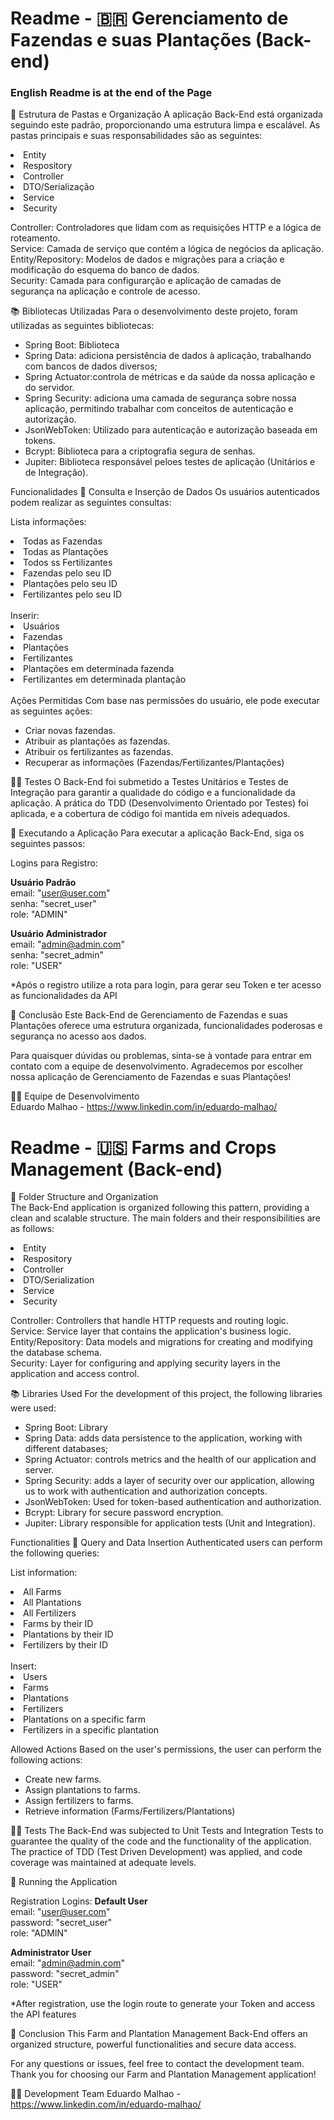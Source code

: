 # Readme - 🇧🇷 Gerenciamento de Fazendas e suas Plantações (Back-end) #
<h3>English Readme is at the end of the Page</h3>

📂 Estrutura de Pastas e Organização
A aplicação Back-End está organizada seguindo este padrão, proporcionando uma estrutura limpa e escalável. As pastas principais e suas responsabilidades são as seguintes:
  <li>Entity</li>  
  <li>Respository</li>  
  <li>Controller</li>  
  <li>DTO/Serialização</li>  
  <li>Service</li>  
  <li>Security</li>  

Controller: Controladores que lidam com as requisições HTTP e a lógica de roteamento.  
Service: Camada de serviço que contém a lógica de negócios da aplicação.  
Entity/Repository: Modelos de dados e migrações para a criação e modificação do esquema do banco de dados.  
Security: Camada para configurarção e aplicação de camadas de segurança na aplicação e controle de acesso.  

📚 Bibliotecas Utilizadas
Para o desenvolvimento deste projeto, foram utilizadas as seguintes bibliotecas:

* Spring Boot: Biblioteca
* Spring Data: adiciona persistência de dados à aplicação, trabalhando com bancos de dados diversos;
* Spring Actuator:controla de métricas e da saúde da nossa aplicação e do servidor.
* Spring Security: adiciona uma camada de segurança sobre nossa aplicação, permitindo trabalhar com conceitos de autenticação e autorização.
* JsonWebToken: Utilizado para autenticação e autorização baseada em tokens.
* Bcrypt: Biblioteca para a criptografia segura de senhas.
* Jupiter: Biblioteca responsável peloes testes de aplicação (Unitários e de Integração).


Funcionalidades
📑 Consulta e Inserção de Dados
Os usuários autenticados podem realizar as seguintes consultas:

Lista informações:  
  <li>Todas as Fazendas</li>  
  <li>Todas as Plantações</li>  
  <li>Todos ss Fertilizantes</li>  
  <li>Fazendas pelo seu ID</li>  
  <li>Plantações pelo seu ID</li>  
  <li>Fertilizantes pelo seu ID</li>
<br>
Inserir:
  <li>Usuários</li>  
  <li>Fazendas</li>  
  <li>Plantações</li>  
  <li>Fertilizantes</li>  
  <li>Plantações em determinada fazenda</li>
  <li>Fertilizantes em determinada plantação</li>  
<br>
Ações Permitidas  
Com base nas permissões do usuário, ele pode executar as seguintes ações:  

* Criar novas fazendas.  
* Atribuir as plantações as fazendas.  
* Atribuir os fertilizantes as fazendas.  
* Recuperar as informações (Fazendas/Fertilizantes/Plantações)  

👨‍🔬 Testes
O Back-End foi submetido a Testes Unitários e Testes de Integração para garantir a qualidade do código e a funcionalidade da aplicação. A prática do TDD (Desenvolvimento Orientado por Testes) foi aplicada, e a cobertura de código foi mantida em níveis adequados.

📱 Executando a Aplicação
Para executar a aplicação Back-End, siga os seguintes passos:

<!-- * Na pasta raíz faça: `mvn install -DskipTests`  
Clone o repositório da aplicação.  
* Inicialize o Docker: `docker build -t agriculture`  
* Inicialize o container: `docker run -p 8080 agriculture`  

__Sua aplicação estará pronta para uso em sua IDE (Insomnia)__  -->
Logins para Registro:  

__Usuário Padrão__  
email: "user@user.com"  
senha: "secret_user"  
role: "ADMIN"  

__Usuário Administrador__  
email: "admin@admin.com"  
senha: "secret_admin"  
role: "USER"  

*Após o registro utilize a rota para login, para gerar seu Token e ter acesso as funcionalidades da API  

📍 Conclusão
Este Back-End de Gerenciamento de Fazendas e suas Plantações oferece uma estrutura organizada, funcionalidades poderosas e segurança no acesso aos dados.

Para quaisquer dúvidas ou problemas, sinta-se à vontade para entrar em contato com a equipe de desenvolvimento.
Agradecemos por escolher nossa aplicação de Gerenciamento de Fazendas e suas Plantações!

🧑‍💻 Equipe de Desenvolvimento  
Eduardo Malhao - https://www.linkedin.com/in/eduardo-malhao/  

# Readme - 🇺🇸 Farms and Crops Management (Back-end) #

📂 Folder Structure and Organization  
The Back-End application is organized following this pattern, providing a clean and scalable structure. The main folders and their responsibilities are as follows:
<li>Entity</li>
<li>Respository</li>
<li>Controller</li>
<li>DTO/Serialization</li>
<li>Service</li>
<li>Security</li>

Controller: Controllers that handle HTTP requests and routing logic.  
Service: Service layer that contains the application's business logic.  
Entity/Repository: Data models and migrations for creating and modifying the database schema.  
Security: Layer for configuring and applying security layers in the application and access control.  

📚 Libraries Used
For the development of this project, the following libraries were used:

* Spring Boot: Library
* Spring Data: adds data persistence to the application, working with different databases;
* Spring Actuator: controls metrics and the health of our application and server.
* Spring Security: adds a layer of security over our application, allowing us to work with authentication and authorization concepts.
* JsonWebToken: Used for token-based authentication and authorization.
* Bcrypt: Library for secure password encryption.
* Jupiter: Library responsible for application tests (Unit and Integration).


Functionalities
📑 Query and Data Insertion
Authenticated users can perform the following queries:

List information:
  <li>All Farms</li>
  <li>All Plantations</li>
  <li>All Fertilizers</li>
  <li>Farms by their ID</li>
  <li>Plantations by their ID</li>
  <li>Fertilizers by their ID</li>
<br>
Insert:
  <li>Users</li>
  <li>Farms</li>
  <li>Plantations</li>
  <li>Fertilizers</li>
  <li>Plantations on a specific farm</li>
  <li>Fertilizers in a specific plantation</li>

Allowed Actions
Based on the user's permissions, the user can perform the following actions:

* Create new farms.
* Assign plantations to farms.
* Assign fertilizers to farms.
* Retrieve information (Farms/Fertilizers/Plantations)

👨‍🔬 Tests
The Back-End was subjected to Unit Tests and Integration Tests to guarantee the quality of the code and the functionality of the application. The practice of TDD (Test Driven Development) was applied, and code coverage was maintained at adequate levels.

📱 Running the Application
 <!-- To run the Back-End application, follow these steps:

Clone the application repository.
* In the root folder do: `mvn install -DskipTests`
* Initialize Docker: `docker build -t agriculture`
* Initialize the container: `docker run -p 8080 agriculture`

__Your application will be ready to use in your IDE (Insomnia)__ -->

Registration Logins:
__Default User__  
email: "user@user.com"  
password: "secret_user"  
role: "ADMIN"  

__Administrator User__  
email: "admin@admin.com"  
password: "secret_admin"  
role: "USER"  

*After registration, use the login route to generate your Token and access the API features

📍 Conclusion
This Farm and Plantation Management Back-End offers an organized structure, powerful functionalities and secure data access.

For any questions or issues, feel free to contact the development team.
Thank you for choosing our Farm and Plantation Management application!

🧑‍💻 Development Team
Eduardo Malhao - https://www.linkedin.com/in/eduardo-malhao/
